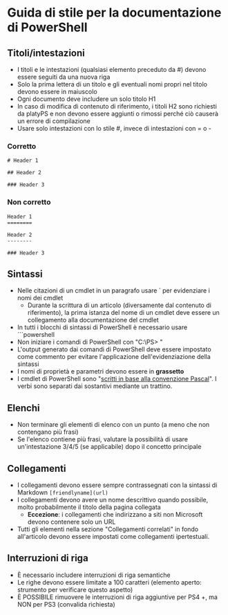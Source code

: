# <a name="style-guide-for-powershell-docs"></a>Guida di stile per la documentazione di PowerShell


## <a name="titlesheadings"></a>Titoli/intestazioni

* I titoli e le intestazioni (qualsiasi elemento preceduto da \#) devono essere seguiti da una nuova riga
* Solo la prima lettera di un titolo e gli eventuali nomi propri nel titolo devono essere in maiuscolo
* Ogni documento deve includere un solo titolo H1
* In caso di modifica di contenuto di riferimento, i titoli H2 sono richiesti da platyPS e non devono essere aggiunti o rimossi perché ciò causerà un errore di compilazione
* Usare solo intestazioni con lo stile \#, invece di intestazioni con = o \-

### <a name="correct"></a>Corretto

```
# Header 1

## Header 2

### Header 3

```

### <a name="incorrect"></a>Non corretto

```
Header 1
========

Header 2
--------

### Header 3
```

## <a name="syntax"></a>Sintassi

* Nelle citazioni di un cmdlet in un paragrafo usare \` per evidenziare i nomi dei cmdlet
  * Durante la scrittura di un articolo (diversamente dal contenuto di riferimento), la prima istanza del nome di un cmdlet deve essere un collegamento alla documentazione del cmdlet
* In tutti i blocchi di sintassi di PowerShell è necessario usare &#96;&#96;&#96;powershell
* Non iniziare i comandi di PowerShell con "C:\PS> "
* L'output generato dai comandi di PowerShell deve essere impostato come commento per evitare l'applicazione dell'evidenziazione della sintassi
* I nomi di proprietà e parametri devono essere in **grassetto**
* I cmdlet di PowerShell sono "[scritti in base alla convenzione Pascal](https://en.wikipedia.org/wiki/PascalCase)". I verbi sono separati dai sostantivi mediante un trattino.

## <a name="lists"></a>Elenchi

* Non terminare gli elementi di elenco con un punto (a meno che non contengano più frasi)
* Se l'elenco contiene più frasi, valutare la possibilità di usare un'intestazione 3/4/5 (se applicabile) dopo il concetto principale

## <a name="links"></a>Collegamenti

* I collegamenti devono essere sempre contrassegnati con la sintassi di Markdown `[friendlyname](url)`
* I collegamenti devono avere un nome descrittivo quando possibile, molto probabilmente il titolo della pagina collegata
  * **Eccezione**: i collegamenti che indirizzano a siti non Microsoft devono contenere solo un URL
* Tutti gli elementi nella sezione "Collegamenti correlati" in fondo all'articolo devono essere impostati come collegamenti ipertestuali. 

## <a name="line-breaks"></a>Interruzioni di riga

* È necessario includere interruzioni di riga semantiche
* Le righe devono essere limitate a 100 caratteri (elemento aperto: strumento per verificare questo aspetto)
* È POSSIBILE rimuovere le interruzioni di riga aggiuntive per PS4 +, ma NON per PS3 (convalida richiesta)
